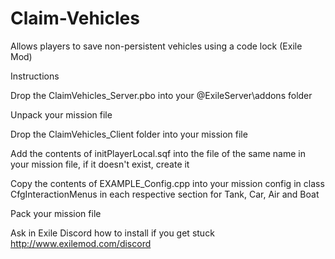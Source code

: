 # Claim-Vehicles
Allows players to save non-persistent vehicles using a code lock (Exile Mod)

Instructions

Drop the ClaimVehicles_Server.pbo into your @ExileServer\addons folder

Unpack your mission file

Drop the ClaimVehicles_Client folder into your mission file

Add the contents of initPlayerLocal.sqf into the file of the same name in your mission file,
if it doesn't exist, create it

Copy the contents of EXAMPLE_Config.cpp into your mission config in class CfgInteractionMenus
in each respective section for Tank, Car, Air and Boat

Pack your mission file


Ask in Exile Discord how to install if you get stuck http://www.exilemod.com/discord